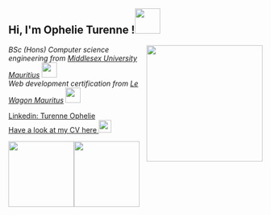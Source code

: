 <h2> Hi, I'm Ophelie Turenne !<img src="https://media4.giphy.com/media/Slt7eAfaLZJIJ8qMOO/giphy.gif?cid=ecf05e47mmt6mute6qyjj1h770dawtwzcofnrf2w7igi4ovm&rid=giphy.gif&ct=s" width="50"></h2>
<img align='right' src="https://media.giphy.com/media/ieyl9zmCjO4b4t6qoY/giphy.gif" width="230">
<p><em>BSc (Hons) Computer science engineering from <a href="https://www.middlesex.mu/">Middlesex University Mauritius</a> <img src="https://media.giphy.com/media/fYSnHlufseco8Fh93Z/giphy.gif" width="30"></br>Web development certification from <a href="https://www.lewagon.com/mauritius">Le Wagon Mauritus</a> <img src="https://media.giphy.com/media/WUlplcMpOCEmTGBtBW/giphy.gif" width="30"> 
</em></p>

[Linkedin: Turenne Ophelie](https://www.linkedin.com/in/turenne-marie-stella-ophelie/)</br>
[Have a look at my CV here ](https://ophelieturenne.github.io/ophelie-turenne-cv/)  <img src="https://media3.giphy.com/media/KbrAHtkbVHvE7KqGA5/giphy.gif?cid=ecf05e47bxs8lz6cptxq00142bjfdss9t3nxgfhjesr9nk87&rid=giphy.gif&ct=s" width="25">


<img align="" height='130px' src="https://github-readme-stats.vercel.app/api?username=ophelieturenne&hide_title=true&show_icons=true&include_all_commits=true&line_height=21&bg_color=0,EC6C6C,FFD479,FFFC79,73FA79&theme=graywhite" /><img align="" height='130px' src="https://github-readme-stats.vercel.app/api/top-langs/?username=ophelieturenne&hide_title=true&layout=compact&bg_color=0,73FA79,73FDFF,7A81FF&theme=graywhite" />

